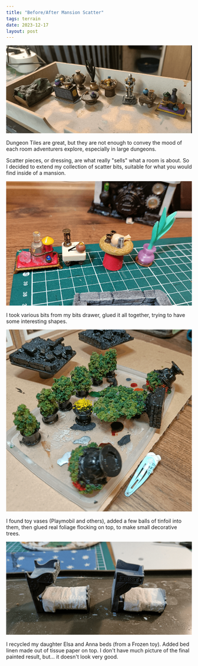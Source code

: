 ```yaml
---
title: "Before/After Mansion Scatter"
tags: terrain
date: 2023-12-17
layout: post
---
```


![image-20240102215906503](./image-20240102215906503.png)

Dungeon Tiles are great, but they are not enough to convey the mood of each room adventurers explore, especially in large dungeons.

Scatter pieces, or dressing, are what really "sells" what a room is about. So I decided to extend my collection of scatter bits, suitable for what you would find inside of a mansion.

![image-20240102220030086](./image-20240102220030086.png)

I took various bits from my bits drawer, glued it all together, trying to have some interesting shapes.

![image-20240102220105894](./image-20240102220105894.png)

I found toy vases (Playmobil and others), added a few balls of tinfoil into them, then glued real foliage flocking on top, to make small decorative trees.

![image-20240102220324353](./image-20240102220324353.png)

I recycled my daughter Elsa and Anna beds (from a Frozen toy). Added bed linen made out of tissue paper on top. I don't have much picture of the final painted result, but... it doesn't look very good.

